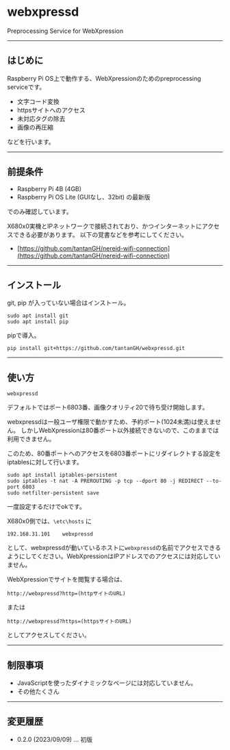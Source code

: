 # webxpressd

Preprocessing Service for WebXpression

---

## はじめに

Raspberry Pi OS上で動作する、WebXpressionのためのpreprocessing serviceです。

* 文字コード変換
* httpsサイトへのアクセス
* 未対応タグの除去
* 画像の再圧縮

などを行います。

---

## 前提条件

* Raspberry Pi 4B (4GB)
* Raspberry Pi OS Lite (GUIなし、32bit) の最新版

でのみ確認しています。

X680x0実機とIPネットワークで接続されており、かつインターネットにアクセスできる必要があります。
以下の覚書などを参考にしてください。

* [https://github.com/tantanGH/nereid-wifi-connection](https://github.com/tantanGH/nereid-wifi-connection)

---

## インストール

git, pip が入っていない場合はインストール。

    sudo apt install git
    sudo apt install pip

pipで導入。

    pip install git+https://github.com/tantanGH/webxpressd.git

---

## 使い方

    webxpressd

デフォルトではポート6803番、画像クオリティ20で待ち受け開始します。

webxpressdは一般ユーザ権限で動かすため、予約ポート(1024未満)は使えません。
しかしWebXpressionは80番ポート以外接続できないので、このままでは利用できません。

このため、80番ポートへのアクセスを6803番ポートにリダイレクトする設定をiptablesに対して行います。

    sudo apt install iptables-persistent
    sudo iptables -t nat -A PREROUTING -p tcp --dport 80 -j REDIRECT --to-port 6803
    sudo netfilter-persistent save

一度設定するだけでokです。


X680x0側では、`\etc\hosts` に

    192.168.31.101    webxpressd

として、webxpressdが動いているホストに`webxpressd`の名前でアクセスできるようにしてください。WebXpressionはIPアドレスでのアクセスには対応していません。

WebXpressionでサイトを閲覧する場合は、

    http://webxpressd?http=(httpサイトのURL)

または

    http://webxpressd?https=(httpsサイトのURL)

としてアクセスしてください。

---

## 制限事項

* JavaScriptを使ったダイナミックなページには対応していません。
* その他たくさん

---

## 変更履歴

* 0.2.0 (2023/09/09) ... 初版

